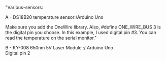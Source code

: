 "Various-sensors:

A -  DS18B20 temperature sensor:/Arduino Uno 

Make sure you add the OneWire library. Also, #define ONE_WIRE_BUS 3 is the digital pin you choose. 
In this example, I used digital pin #3. 
You can read the temperature on the serial monitor."

B - KY-008 650nm 5V Laser Module :/ Arduino Uno   
Digital pin 2
    
 
